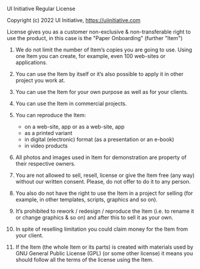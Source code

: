 UI Initiative Regular License

Copyright (c) 2022 UI Initiative, https://uiinitiative.com

License gives you as a customer non-exclusive & non-transferable right to use the product, in this case is the "Paper Onboarding" (further "Item")

1. We do not limit the number of Item’s copies you are going to use. Using one Item you can create, for example, even 100 web-sites or applications.
2. You can use the Item by itself or it’s also possible to apply it in other project you work at.
3. You can use the Item for your own purpose as well as for your clients.
4. You can use the Item in commercial projects.
5. You can reproduce the Item:

   - on a web-site, app or as a web-site, app
   - as a printed variant
   - in digital (electronic) format (as a presentation or an e-book)
   - in video products

6. All photos and images used in Item for demonstration are property of their respective owners.
7. You are not allowed to sell, resell, license or give the Item free (any way) without our written consent. Please, do not offer to do it to any person.
8. You also do not have the right to use the Item in a project for selling (for example, in other templates, scripts, graphics and so on).
9. It’s prohibited to rework / redesign / reproduce the Item (i.e. to rename it or change graphics & so on) and after this to sell it as your own.
10. In spite of reselling limitation you could claim money for the Item from your client.
11. If the Item (the whole Item or its parts) is created with materials used by GNU General Public License (GPL) (or some other license) it means you should follow all the terms of the license using the Item.
